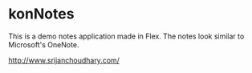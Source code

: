 konNotes
========

This is a demo notes application made in Flex. The notes look similar to Microsoft's OneNote.

http://www.srijanchoudhary.com/